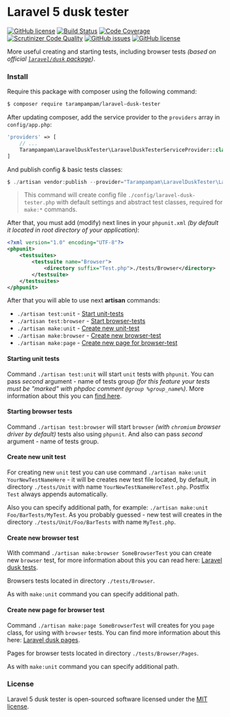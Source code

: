 # Laravel 5 dusk tester

[![GitHub license](https://styleci.io/repos/98423395/shield)](https://styleci.io/repos/98423395) [![Build Status](https://scrutinizer-ci.com/g/tarampampam/laravel-dusk-tester/badges/build.png?b=master)](https://scrutinizer-ci.com/g/tarampampam/laravel-dusk-tester/build-status/master)  [![Code Coverage](https://scrutinizer-ci.com/g/tarampampam/laravel-dusk-tester/badges/coverage.png?b=master)](https://scrutinizer-ci.com/g/tarampampam/laravel-dusk-tester/?branch=master)[![Scrutinizer Code Quality](https://scrutinizer-ci.com/g/tarampampam/laravel-dusk-tester/badges/quality-score.png?b=master)](https://scrutinizer-ci.com/g/tarampampam/laravel-dusk-tester/?branch=master)  [![GitHub issues](https://img.shields.io/github/issues/tarampampam/laravel-dusk-tester.svg?style=flat-square)](https://github.com/tarampampam/laravel-dusk-tester/issues) [![GitHub license](https://img.shields.io/badge/license-MIT-blue.svg?style=flat-square)](https://raw.githubusercontent.com/tarampampam/laravel-dusk-tester/master/LICENSE) 

More useful creating and starting tests, including browser tests *(based on official [`laravel/dusk` package][laravel_dusk_package])*.

### Install

Require this package with composer using the following command:

```bash
$ composer require tarampampam/laravel-dusk-tester
```

After updating composer, add the service provider to the `providers` array in `config/app.php`:

```php
'providers' => [
    // ...
    Tarampampam\LaravelDuskTester\LaravelDuskTesterServiceProvider::class,
]
```

And publish config & basic tests classes:

```php
$ ./artisan vendor:publish --provider="Tarampampam\LaravelDuskTester\LaravelDuskTesterServiceProvider"
```

> This command will create config file `./config/laravel-dusk-tester.php` with default settings and abstract test classes, required for `make:*` commands.

After that, you must add (modify) next lines in your `phpunit.xml` *(by default it located in root directory of your application)*:

```xml
<?xml version="1.0" encoding="UTF-8"?>
<phpunit>
    <testsuites>
        <testsuite name="Browser">
            <directory suffix="Test.php">./tests/Browser</directory>
        </testsuite>
    </testsuites>
</phpunit>
```

After that you will able to use next **artisan** commands:

 * `./artisan test:unit` - [Start unit-tests](#starting-unit-tests)
 * `./artisan test:browser` - [Start browser-tests](#starting-browser-tests)
 * `./artisan make:unit` - [Create new unit-test](#create-new-unit-test)
 * `./artisan make:browser` - [Create new browser-test](#create-new-browser-test)
 * `./artisan make:page` - [Create new page for browser-test](#create-new-page-for-browser-test)

#### Starting unit tests

Command `./artisan test:unit` will start `unit` tests with `phpunit`. You can pass _second_ argument - name of tests group *(for this feature your tests must be "marked" with phpdoc comment `@group %group_name%`)*. More information about this you can [find here][group_phpdoc].

#### Starting browser tests

Command `./artisan test:browser` will start `browser` *(with `chromium` browser driver by default)* tests also using `phpunit`. And also can pass _second_ argument - name of tests group.

#### Create new unit test

For creating new `unit` test you can use command `./artisan make:unit YourNewTestNameHere` - it will be creates new test file located, by default, in directory `./tests/Unit` with name `YourNewTestNameHereTest.php`. Postfix `Test` always appends automatically.

Also you can specify additional path, for example: `./artisan make:unit Foo/BarTests/MyTest`. As you probably guessed - new test will creates in the directory `./tests/Unit/Foo/BarTests` with name `MyTest.php`.

#### Create new browser test

With command `./artisan make:browser SomeBrowserTest` you can create new `browser` test, for more information about this you can read here: [Laravel dusk tests][laravel_dusk_docs].

Browsers tests located in directory `./tests/Browser`.

As with `make:unit` command you can specify additional path.

#### Create new page for browser test

Command `./artisan make:page SomeBrowserTest` will creates for you `page` class, for using with `browser` tests. You can find more information about this here: [Laravel dusk pages][laravel_dusk_docs_pages].

Pages for browser tests located in directory `./tests/Browser/Pages`.

As with `make:unit` command you can specify additional path.

### License

Laravel 5 dusk tester is open-sourced software licensed under the [MIT license](./LICENSE).

[laravel_dusk_package]: https://github.com/laravel/dusk
[laravel_dusk_docs]: https://laravel.com/docs/5.4/dusk
[laravel_dusk_docs_pages]: https://laravel.com/docs/5.4/dusk#pages
[group_phpdoc]: https://phpunit.de/manual/current/en/appendixes.annotations.html#appendixes.annotations.group

